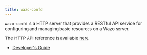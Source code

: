 ```yaml
---
title: wazo-confd
---
```


`wazo-confd` is a HTTP server that provides a RESTful API service for configuring and managing basic
resources on a Wazo server.

The HTTP API reference is available [here](/documentation).

- [Developer's Guide](/uc-doc/system/wazo-confd/developer)
